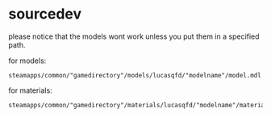 # sourcedev

please notice that the models wont work unless you put them in a specified path.


  for models:

    steamapps/common/"gamedirectory"/models/lucasqfd/"modelname"/model.mdl

  for materials: 
  
  
    steamapps/common/"gamedirectory"/materials/lucasqfd/"modelname"/material.vtf
